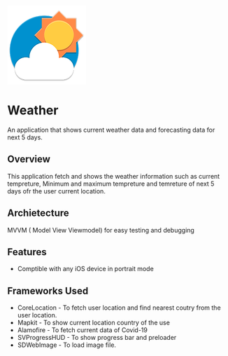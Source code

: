 ![](Weather/Assets.xcassets/AppIcon.appiconset/180.png) 

# Weather
An application that shows current weather data and forecasting data for next 5 days.

## Overview
This application fetch and shows the weather information such as current tempreture, Minimum and maximum tempreture and temreture of next 5 days ofr the user current location.

## Archietecture
MVVM ( Model View Viewmodel) for easy testing and debugging 

## Features
- Comptible with any iOS device in portrait mode

## Frameworks Used
* CoreLocation - To fetch user location and find nearest coutry from the user location.
* Mapkit - To show current location country of the use
* Alamofire - To fetch current data of Covid-19
* SVProgressHUD - To show progress bar and preloader
* SDWebImage - To load image file.

